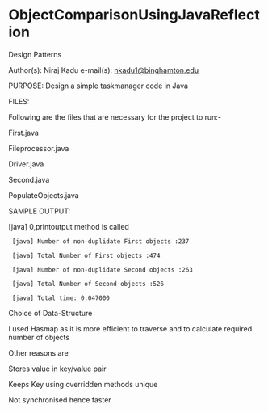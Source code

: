 # ObjectComparisonUsingJavaReflection

Design Patterns

Author(s): Niraj Kadu
e-mail(s): nkadu1@binghamton.edu

PURPOSE:
Design a simple taskmanager code in Java

FILES:

Following are the files that are necessary for the project to run:-

First.java

Fileprocessor.java

Driver.java

Second.java

PopulateObjects.java

SAMPLE OUTPUT:

 [java] 0,printoutput method is called
 
     [java] Number of non-duplidate First objects :237
     
     [java] Total Number of First objects :474
     
     [java] Number of non-duplidate Second objects :263
     
     [java] Total Number of Second objects :526
     
     [java] Total time: 0.047000


Choice of Data-Structure

I used Hasmap as it is more efficient to traverse and to calculate required number of objects

Other reasons are

 Stores value in key/value pair
 
 Keeps Key using overridden methods unique
 
 Not synchronised hence faster
